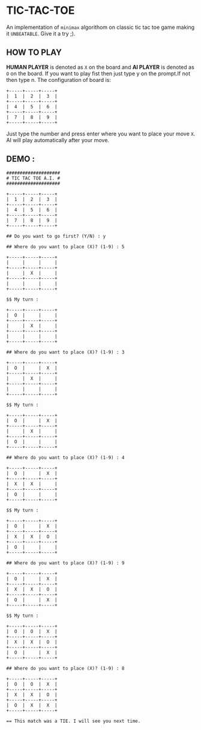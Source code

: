 # TIC-TAC-TOE
An implementation of `minimax` algorithom on classic tic tac toe game making it `UNBEATABLE`. Give it a try ;).

## HOW TO PLAY
__HUMAN PLAYER__ is denoted as `X` on the board and __AI PLAYER__ is denoted as `O` on the board.
If you want to play fist then just type y on the prompt.If not then type n.
The configuration of board is:
```
+-----+-----+-----+
|  1  |  2  |  3  |
+-----+-----+-----+
|  4  |  5  |  6  |
+-----+-----+-----+
|  7  |  8  |  9  |
+-----+-----+-----+
```
Just type the number and press enter where you want to place your move `X`.
AI will play automatically after your move.

## DEMO :
```
####################
# TIC TAC TOE A.I. #
####################

+-----+-----+-----+
|  1  |  2  |  3  |
+-----+-----+-----+
|  4  |  5  |  6  |
+-----+-----+-----+
|  7  |  8  |  9  |
+-----+-----+-----+

## Do you want to go first? (Y/N) : y

## Where do you want to place (X)? (1-9) : 5

+-----+-----+-----+
|     |     |     |
+-----+-----+-----+
|     |  X  |     |
+-----+-----+-----+
|     |     |     |
+-----+-----+-----+

$$ My turn :

+-----+-----+-----+
|  O  |     |     |
+-----+-----+-----+
|     |  X  |     |
+-----+-----+-----+
|     |     |     |
+-----+-----+-----+

## Where do you want to place (X)? (1-9) : 3

+-----+-----+-----+
|  O  |     |  X  |
+-----+-----+-----+
|     |  X  |     |
+-----+-----+-----+
|     |     |     |
+-----+-----+-----+

$$ My turn :

+-----+-----+-----+
|  O  |     |  X  |
+-----+-----+-----+
|     |  X  |     |
+-----+-----+-----+
|  O  |     |     |
+-----+-----+-----+

## Where do you want to place (X)? (1-9) : 4

+-----+-----+-----+
|  O  |     |  X  |
+-----+-----+-----+
|  X  |  X  |     |
+-----+-----+-----+
|  O  |     |     |
+-----+-----+-----+

$$ My turn :

+-----+-----+-----+
|  O  |     |  X  |
+-----+-----+-----+
|  X  |  X  |  O  |
+-----+-----+-----+
|  O  |     |     |
+-----+-----+-----+

## Where do you want to place (X)? (1-9) : 9

+-----+-----+-----+
|  O  |     |  X  |
+-----+-----+-----+
|  X  |  X  |  O  |
+-----+-----+-----+
|  O  |     |  X  |
+-----+-----+-----+

$$ My turn :

+-----+-----+-----+
|  O  |  O  |  X  |
+-----+-----+-----+
|  X  |  X  |  O  |
+-----+-----+-----+
|  O  |     |  X  |
+-----+-----+-----+

## Where do you want to place (X)? (1-9) : 8

+-----+-----+-----+
|  O  |  O  |  X  |
+-----+-----+-----+
|  X  |  X  |  O  |
+-----+-----+-----+
|  O  |  X  |  X  |
+-----+-----+-----+

== This match was a TIE. I will see you next time.
```
